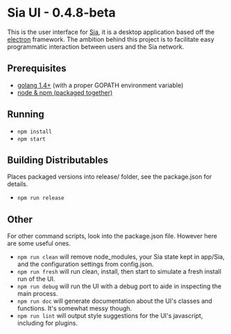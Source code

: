 # Sia UI - 0.4.8-beta

This is the user interface for [Sia](https://github.com/NebulousLabs/Sia), it
is a desktop application based off the
[electron](https://github.com/atom/electron) framework. The ambition behind
this project is to facilitate easy programmatic interaction between users and
the Sia network.

## Prerequisites

- [golang 1.4+](https://golang.org/doc/install) (with a proper GOPATH environment variable)
- [node & npm (packaged together)](https://nodejs.org/download/)

## Running

* `npm install`
* `npm start`

## Building Distributables

Places packaged versions into release/ folder, see the package.json for details.

* `npm run release`

## Other
For other command scripts, look into the package.json file. However here are
some useful ones.

* `npm run clean`
will remove node_modules, your Sia state kept in app/Sia, and the
configuration settings from config.json.
* `npm run fresh`
will run clean, install, then start to simulate a fresh install run of the UI.
* `npm run debug`
will run the UI with a debug port to aide in inspecting the main process.
* `npm run doc`
will generate documentation about the UI's classes and functions. It's somewhat messy though.
* `npm run lint`
will output style suggestions for the UI's javascript, including for plugins.
